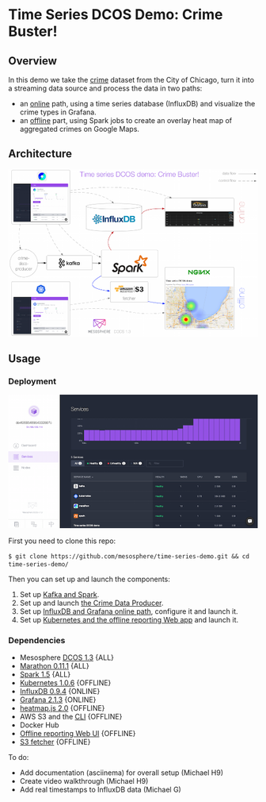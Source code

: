 # Time Series DCOS Demo: Crime Buster!

## Overview

In this demo we take the [crime](https://data.cityofchicago.org/Public-Safety/Crimes-2001-to-present/ijzp-q8t2) dataset from the City of Chicago, turn it into a streaming data source and process the data in two paths:

- an [online](online/) path, using a time series database (InfluxDB) and visualize the crime types in Grafana.
- an [offline](offline/) part, using Spark jobs to create an overlay heat map of aggregated crimes on Google Maps.

## Architecture

![Architecture](img/architecture-overview.png)



## Usage

### Deployment

![DCOS dashboard](img/dcos-dashboard.png)

First you need to clone this repo:

    $ git clone https://github.com/mesosphere/time-series-demo.git && cd time-series-demo/

Then you can set up and launch the components:

1. Set up [Kafka and Spark](stream-processing/).
1. Set up and launch [the Crime Data Producer](crime-data-producer/).
1. Set up [InfluxDB and Grafana online path](online/), configure it and launch it.
1. Set up [Kubernetes and the offline reporting Web app](offline/) and launch it.

### Dependencies

- Mesosphere [DCOS 1.3](https://mesosphere.com/product/) {ALL}
 - [Marathon 0.11.1](https://mesosphere.github.io/marathon/) {ALL}
 - [Spark 1.5](https://spark.apache.org/) {ALL}
 - [Kubernetes 1.0.6](https://github.com/kubernetes/kubernetes/releases/tag/v1.0.6) {OFFLINE}
 - [InfluxDB 0.9.4](https://influxdb.com/) {ONLINE}
 - [Grafana 2.1.3](http://grafana.org/) {ONLINE}
- [heatmap.js 2.0](http://www.patrick-wied.at/static/heatmapjs/) {OFFLINE}
- AWS S3 and the [CLI](http://aws.amazon.com/documentation/cli/) {OFFLINE}
- Docker Hub
 - [Offline reporting Web UI](https://hub.docker.com/r/mhausenblas/tsdemo-offline-reporting-ui/) {OFFLINE}
 - [S3 fetcher](https://hub.docker.com/r/mhausenblas/tsdemo-s3-fetcher/) {OFFLINE}

To do:

- Add documentation (asciinema) for overall setup (Michael H9)
- Create video walkthrough (Michael H9)
- Add real timestamps to InfluxDB data (Michael G)
